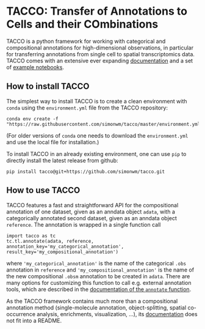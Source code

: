 # TACCO: Transfer of Annotations to Cells and their COmbinations

TACCO is a python framework for working with categorical and compositional annotations for high-dimensional observations, in particular for transferring annotations from single cell to spatial transcriptomics data. TACCO comes with an extensive ever expanding [documentation](https://simonwm.github.io/tacco/) and a set of [example notebooks](https://github.com/simonwm/tacco_examples).

## How to install TACCO

The simplest way to install TACCO is to create a clean environment with `conda` using the `environment.yml` file from the TACCO repository:

```
conda env create -f "https://raw.githubusercontent.com/simonwm/tacco/master/environment.yml"
```
(For older versions of `conda` one needs to download the `environment.yml` and use the local file for installation.)

To install TACCO in an already existing environment, one can use `pip` to directly install the latest release from github:

```
pip install tacco@git+https://github.com/simonwm/tacco.git
```

## How to use TACCO

TACCO features a fast and straightforward API for the compositional annotation of one dataset, given as an anndata object `adata`, with a categorically annotated second dataset, given as an anndata object `reference`. The annotation is wrapped in a single function call

```
import tacco as tc
tc.tl.annotate(adata, reference, annotation_key='my_categorical_annotation', result_key='my_compositional_annotation')
```

where `'my_categorical_annotation'` is the name of the categorical `.obs` annotation in `reference` and `'my_compositional_annotation'` is the name of the new compositional `.obsm` annotation to be created in `adata`. There are many options for customizing this function to call e.g. external annotation tools, which are described in the [documentation of the `annotate` function](https://simonwm.github.io/tacco/_autosummary/tacco.tools.annotate.html#tacco.tools.annotate).

As the TACCO framework contains much more than a compositional annotation method (single-molecule annotation, object-splitting, spatial co-occurrence analysis, enrichments, visualization, ...), its [documentation](https://simonwm.github.io/tacco/) does not fit into a README.
